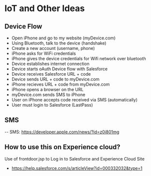 # IoT and Other Ideas 

## Device Flow

- Open iPhone and go to my website (myDevice.com)
- Using Bluetooth, talk to the device (handshake)
- Create a new account (username, phone)
- iPhone asks for WiFi credentials
- iPhone gives the device credentials for Wifi network over bluetooth
- Device establishes internet connection
- Device starts oAuth Device flow with Salesforce
- Device receives Salesforce URL + code
- Device sends URL + code to myDevice.com
- iPhone recieves URL + code from myDevice.com
- iPhone opens a browser on the URL
- myDevice.com sends SMS to iPhone
- User on iPhone accepts code received via SMS (automatically)
- User must login to Salesforce (LastPass)


## SMS

-- SMS: https://developer.apple.com/news/?id=z0i801mg

## How to use this on Experience cloud?

Use of frontdoor.jsp to Log in to Salesforce and Experience Cloud Site
- https://help.salesforce.com/s/articleView?id=000332032&type=1
